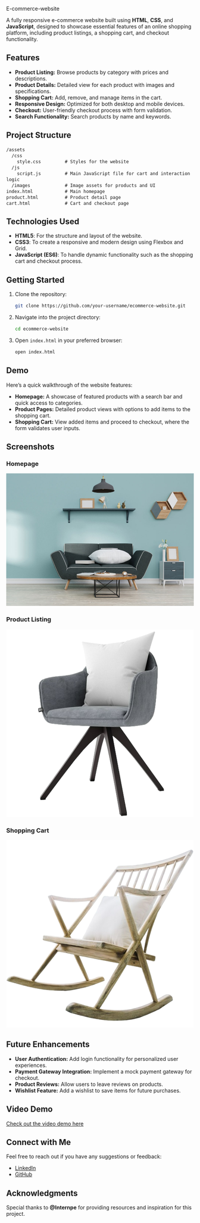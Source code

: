 E-commerce-website

   A fully responsive e-commerce website built using **HTML**, **CSS**, and **JavaScript**, designed to showcase essential features of an online shopping platform, including product listings, a shopping cart, and checkout functionality.

## Features

- **Product Listing:** Browse products by category with prices and descriptions.
- **Product Details:** Detailed view for each product with images and specifications.
- **Shopping Cart:** Add, remove, and manage items in the cart.
- **Responsive Design:** Optimized for both desktop and mobile devices.
- **Checkout:** User-friendly checkout process with form validation.
- **Search Functionality:** Search products by name and keywords.

## Project Structure

```
/assets
  /css
    style.css         # Styles for the website
  /js
    script.js         # Main JavaScript file for cart and interaction logic
  /images             # Image assets for products and UI
index.html            # Main homepage
product.html          # Product detail page
cart.html             # Cart and checkout page
```

## Technologies Used

- **HTML5**: For the structure and layout of the website.
- **CSS3**: To create a responsive and modern design using Flexbox and Grid.
- **JavaScript (ES6)**: To handle dynamic functionality such as the shopping cart and checkout process.

## Getting Started

1. Clone the repository:
   ```bash
   git clone https://github.com/your-username/ecommerce-website.git
   ```
2. Navigate into the project directory:
   ```bash
   cd ecommerce-website
   ```
3. Open `index.html` in your preferred browser:
   ```bash
   open index.html
   ```

## Demo

Here’s a quick walkthrough of the website features:

- **Homepage:** A showcase of featured products with a search bar and quick access to categories.
- **Product Pages:** Detailed product views with options to add items to the shopping cart.
- **Shopping Cart:** View added items and proceed to checkout, where the form validates user inputs.

## Screenshots

### Homepage
![Homepage Screenshot](header.jpg)

### Product Listing
![Product Listing Screenshot](product-1.png)

### Shopping Cart
![Shopping Cart Screenshot](product-6.png)

## Future Enhancements

- **User Authentication:** Add login functionality for personalized user experiences.
- **Payment Gateway Integration:** Implement a mock payment gateway for checkout.
- **Product Reviews:** Allow users to leave reviews on products.
- **Wishlist Feature:** Add a wishlist to save items for future purchases.

## Video Demo

[Check out the video demo here](https://www.linkedin.com/posts/suriya273_webdevelopment-javascript-ecommercewebsite-activity-7248347962953625604-U1aR?utm_source=share&utm_medium=member_android)

## Connect with Me

Feel free to reach out if you have any suggestions or feedback:
- [LinkedIn](https://www.linkedin.com/in/suriya273)
- [GitHub](https://github.com/TECHGENIUS01)

## Acknowledgments

Special thanks to **@Internpe** for providing resources and inspiration for this project.

